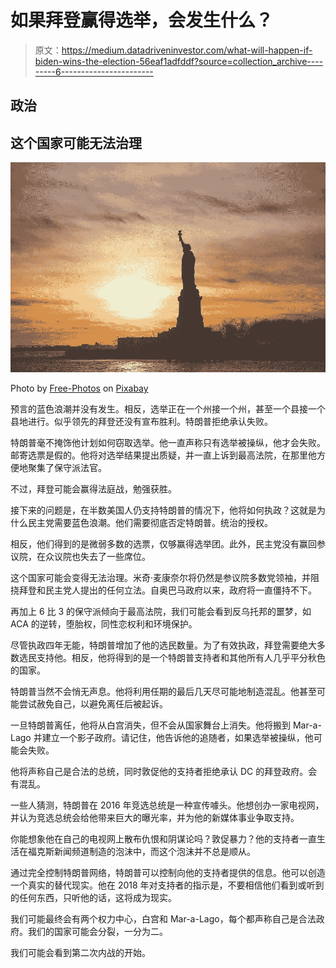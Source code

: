 # 如果拜登赢得选举，会发生什么？

> 原文：<https://medium.datadriveninvestor.com/what-will-happen-if-biden-wins-the-election-56eaf1adfddf?source=collection_archive---------6----------------------->

## 政治

## 这个国家可能无法治理

![](img/930b933fcaaec0f82ed57c3fa3a8ed71.png)

Photo by [Free-Photos](https://pixabay.com/users/free-photos-242387/) on [Pixabay](https://pixabay.com/photos/statue-of-liberty-landmark-liberty-1210001/)

预言的蓝色浪潮并没有发生。相反，选举正在一个州接一个州，甚至一个县接一个县地进行。似乎领先的拜登还没有宣布胜利。特朗普拒绝承认失败。

特朗普毫不掩饰他计划如何窃取选举。他一直声称只有选举被操纵，他才会失败。邮寄选票是假的。他将对选举结果提出质疑，并一直上诉到最高法院，在那里他方便地聚集了保守派法官。

不过，拜登可能会赢得法庭战，勉强获胜。

接下来的问题是，在半数美国人仍支持特朗普的情况下，他将如何执政？这就是为什么民主党需要蓝色浪潮。他们需要彻底否定特朗普。统治的授权。

相反，他们得到的是微弱多数的选票，仅够赢得选举团。此外，民主党没有赢回参议院，在众议院也失去了一些席位。

这个国家可能会变得无法治理。米奇·麦康奈尔将仍然是参议院多数党领袖，并阻挠拜登和民主党人提出的任何立法。自奥巴马政府以来，政府将一直僵持不下。

再加上 6 比 3 的保守派倾向于最高法院，我们可能会看到反乌托邦的噩梦，如 ACA 的逆转，堕胎权，同性恋权利和环境保护。

尽管执政四年无能，特朗普增加了他的选民数量。为了有效执政，拜登需要绝大多数选民支持他。相反，他将得到的是一个特朗普支持者和其他所有人几乎平分秋色的国家。

特朗普当然不会悄无声息。他将利用任期的最后几天尽可能地制造混乱。他甚至可能尝试赦免自己，以避免离任后被起诉。

一旦特朗普离任，他将从白宫消失，但不会从国家舞台上消失。他将搬到 Mar-a-Lago 并建立一个影子政府。请记住，他告诉他的追随者，如果选举被操纵，他可能会失败。

他将声称自己是合法的总统，同时敦促他的支持者拒绝承认 DC 的拜登政府。会有混乱。

一些人猜测，特朗普在 2016 年竞选总统是一种宣传噱头。他想创办一家电视网，并认为竞选总统会给他带来巨大的曝光率，并为他的新媒体事业争取支持。

你能想象他在自己的电视网上散布仇恨和阴谋论吗？敦促暴力？他的支持者一直生活在福克斯新闻频道制造的泡沫中，而这个泡沫并不总是顺从。

通过完全控制特朗普网络，特朗普可以控制向他的支持者提供的信息。他可以创造一个真实的替代现实。他在 2018 年对支持者的指示是，不要相信他们看到或听到的任何东西，只听他的话，这将成为现实。

我们可能最终会有两个权力中心，白宫和 Mar-a-Lago，每个都声称自己是合法政府。我们的国家可能会分裂，一分为二。

我们可能会看到第二次内战的开始。